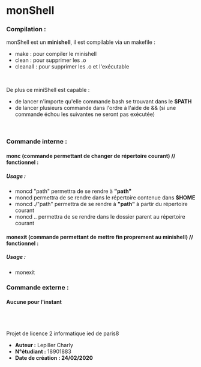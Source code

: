 # monShell

### **Compilation :**
monShell est un **minishell**, il est compilable via un makefile :
* make : pour compiler le minishell
* clean : pour supprimer les .o
* cleanall : pour supprimer les .o et l'exécutable
<br/>

De plus ce miniShell est capable :
* de lancer n'importe qu'elle commande bash se trouvant dans le **$PATH**
* de lancer plusieurs commande dans l'ordre à l'aide de && (si une commande échou les suivantes ne seront pas exécutée)
<br/>

### **Commande interne :**
#### **monc** (commande permettant de changer de répertoire courant) // fonctionnel :
  ##### Usage :
  * moncd "path" permettra de se rendre à **"path"**
  * moncd permettra de se rendre dans le répertoire contenue dans **$HOME**
  * moncd ./"path" permettra de se rendre à **"path"** à partir du répertoire courant
  * moncd .. permettra de se rendre dans le dossier parent au répertoire courant
#### **monexit** (commande permettant de mettre fin proprement au minishell) // fonctionnel :
  ##### Usage :
  * monexit

### **Commande externe :**
#### Aucune pour l'instant

<br/>
<br/>

Projet de licence 2 informatique ied de paris8


* **Auteur :** Lepiller Charly
* **N°étudiant :** 18901883
* **Date de création : 24/02/2020** 